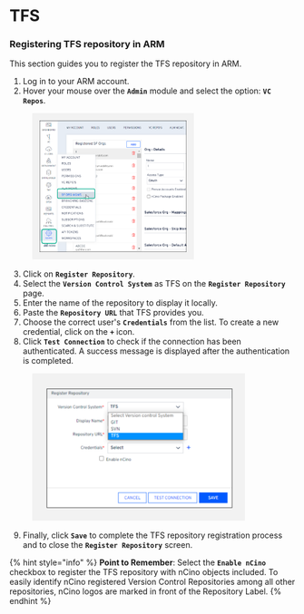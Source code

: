 # TFS

### Registering TFS repository in ARM <a href="#registering-tfs-repository-in-arm" id="registering-tfs-repository-in-arm"></a>

This section guides you to register the TFS repository in ARM.

1. Log in to your ARM account.
2. Hover your mouse over the **`Admin`** module and select the option: **`VC Repos`**.

<figure><img src="../../../../../.gitbook/assets/image (17) (3).png" alt="" width="285"><figcaption></figcaption></figure>

3. Click on **`Register Repository`**.
4. Select the **`Version Control System`** as TFS on the **`Register Repository`** page.
5. Enter the name of the repository to display it locally.
6. Paste the **`Repository URL`** that TFS provides you.
7. Choose the correct user's **`Credentials`** from the list. To create a new credential, click on the **`+`** icon.
8. Click **`Test Connection`** to check if the connection has been authenticated. A success message is displayed after the authentication is completed.

<figure><img src="../../../../../.gitbook/assets/image (1) (4).png" alt="" width="375"><figcaption></figcaption></figure>

9. Finally, click **`Save`** to complete the TFS repository registration process and to close the **`Register Repository`** screen.

{% hint style="info" %}
**Point to Remember**: Select the **`Enable nCino`** checkbox to register the TFS repository with nCino objects included. To easily identify nCino registered Version Control Repositories among all other repositories, nCino logos are marked in front of the Repository Label.
{% endhint %}
